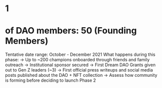 # 1

# of DAO members: 50 (Founding Members)
Tentative date range: October - December 2021
What happens during this phase: → Up to ~200 champions onboarded through friends and family outreach
→ Institutional sponsor secured 
→ First Dream DAO Grants given out to Gen Z leaders (~3)
→ First official press writeups and social media posts published about the DAO + NFT collection
→ Assess how community is forming before deciding to launch Phase 2